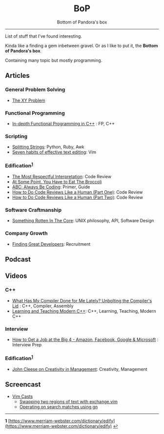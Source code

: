 <h1 align='center'><b>BoP</b></h1>
<p align='center'>Bottom of Pandora's box</p>

---

List of stuff that I've found interesting.

Kinda like a finding a gem inbetween gravel. Or as I like to put it, the **Bottom of Pandora's box**.

Containing many topic but mostly programming.

## Articles

### General Problem Solving
- [The XY Problem](http://xyproblem.info/)

### Functional Programming
- [In-depth Functional Programming in C++](https://www.gamasutra.com/view/news/169296/Indepth_Functional_programming_in_C.php) : FP, C++

### Scripting
- [Splitting Strings](https://chriszetter.com/blog/2017/10/29/splitting-strings/): Python, Ruby, Awk
- [Seven habits of effective text editing](http://www.moolenaar.net/habits.html): Vim

### Edification<sup id='a1'>[1](#f1)</sup>
- [The Most Respectful Interpretation](https://www.farnamstreetblog.com/2017/01/most-respectful-interpretation/): Code Review
- [At Some Point, You Have to Eat The Broccoli](https://www.farnamstreetblog.com/2016/10/eat-the-broccoli/)
- [ABC: Always Be Coding](https://medium.com/always-be-coding/abc-always-be-coding-d5f8051afce2): Primer, Guide
- [How to Do Code Reviews Like a Human (Part One)](https://mtlynch.io/human-code-reviews-1/): Code Review
- [How to Do Code Reviews Like a Human (Part Two)](https://mtlynch.io/human-code-reviews-2/): Code Review

### Software Craftmanship
- [Something Rotten In The Core](http://www.codersnotes.com/notes/something-rotten-in-the-core/): UNIX philosophy, API, Software Design

### Company Growth
- [Finding Great Developers](https://www.joelonsoftware.com/2006/09/06/finding-great-developers-2/): Recruitment


## Podcast

## Videos
### C++
- [What Has My Compiler Done for Me Lately? Unbolting the Compiler's Lid](https://youtu.be/bSkpMdDe4g4) : C++, Compiler, Assembly
- [Learning and Teaching Modern C++](https://youtu.be/fX2W3nNjJIo): C++, Learning, Teaching, Modern C++

### Interview
- [How to Get a Job at the Big 4 - Amazon, Facebook, Google & Microsoft](https://youtu.be/YJZCUhxNCv8) : Interview Prep

### Edification<sup id='a1'>[1](#f1)</sup>
- [John Cleese on Creativity in Management](https://youtu.be/Pb5oIIPO62g): Creativity, Management

## Screencast
- [Vim Casts](http://vimcasts.org/episodes/)
  - [Swapping two regions of text with exchange.vim](http://vimcasts.org/episodes/swapping-two-regions-of-text-with-exchange-vim/) 
  - [Operating on search matches using gn](http://vimcasts.org/episodes/operating-on-search-matches-using-gn/)

---

<b id='f1'>1</b> [https://www.merriam-webster.com/dictionary/edify](https://www.merriam-webster.com/dictionary/edify) [↩](#a1)
